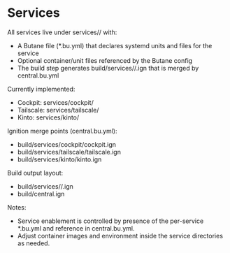 # Services

All services live under services/<name>/ with:
- A Butane file (*.bu.yml) that declares systemd units and files for the service
- Optional container/unit files referenced by the Butane config
- The build step generates build/services/<name>/<name>.ign that is merged by central.bu.yml

Currently implemented:
- Cockpit: services/cockpit/
- Tailscale: services/tailscale/
- Kinto: services/kinto/

Ignition merge points (central.bu.yml):
- build/services/cockpit/cockpit.ign
- build/services/tailscale/tailscale.ign
- build/services/kinto/kinto.ign

Build output layout:
- build/services/<name>/<name>.ign
- build/central.ign

Notes:
- Service enablement is controlled by presence of the per-service *.bu.yml and reference in central.bu.yml.
- Adjust container images and environment inside the service directories as needed.
